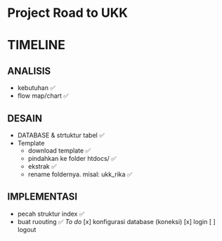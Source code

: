 # Project Road to UKK

# TIMELINE
## ANALISIS 
* kebutuhan ✅
* flow map/chart ✅

## DESAIN
* DATABASE & strtuktur tabel ✅
* Template 
  * download template ✅
  * pindahkan ke folder htdocs/ ✅
  * ekstrak ✅
  * rename foldernya. misal: ukk_rika ✅

## IMPLEMENTASI
* pecah struktur index ✅
* buat ruouting ✅
*To do*
[x] konfigurasi database (koneksi)
[x] login
[ ] logout
